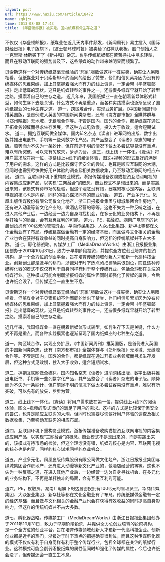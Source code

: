 ```yaml
---
layout: post
url: https://www.huxiu.com/article/18472
name: zgkjzx
time: 2013-08-08 17:43
title: 《华盛顿邮报》被买走，国内纸媒有何生存之道？
---
```

不仅仅《华盛顿邮报》，纸媒业在近几天内事件频发，《新闻周刊》易主投入《国际财经日报》电子版旗下，《波士顿环球时报》被卖给了红袜队老板，脸书创始人之一克里斯·休斯买下了《新共和》杂志。似乎传统纸媒都在苦苦挣扎中寻求转型，而且在移动互联网的强势普及下，这些纸媒的动作越来越明显而频繁了。

贝索斯这样一个对传统纸媒毫无经验的“玩家”胆敢做这样一桩买卖，确实让人另眼相看，但纸媒业对于贝索斯却不约而同的给出了赞誉，他们相信贝索斯因为没有传统媒体的思维束缚，加上其掌握着强大而有力的线上资源，一定会带《华盛顿邮报》走出低靡的现状。这只是纸媒转型的事件之一，还有很多纸媒早就开始了转型之路，摸索着自己的生存之道。 近几年来，我国纸媒业一直在朝着新媒体形式转型，如何生存下去是关键，什么方式不再是重点，而各种实践摸索也逐渐呈现了国内纸媒业的七种生存之道。 道一，跨区域合作，实现业务扩展。《中国新闻周刊》推英国版，是首例进入英国的中国新闻类杂志，还有《南方都市报》全媒体群与《郑州晚报》无地域、无缝隙合作等。不管是国内，国外的合作，都是纸媒在通过开拓业务领域而寻求生存发展，但这种方式见效慢，投入大于收效，适合短期试水。 道二，拥抱互联网做全媒体。国内知名杂志《读者》进军网络出版、数字出版并推出电纸书、手机等一些列数字化产品，其产品整合了《读者》杂志的电子版。顺势而为不失为一条妙计，但在前途不明的情况下做太多尝试容易没有重点，难以有所突破，可以先有的放矢，步步为营。 道三，线上线下一体化。《壹读》将用户需求放在第一位，提供线上+线下的阅读体验，图文+视频的形式很好的满足了用户的需求。这样的方式是比较保守但安全的尝试，也算是顺应互联网的大潮，但同时也需要尽快做好用户体验的调查及相关数据收集，乃至移动互联网的相应布局。 道四，互联网环境下重构商业模式。浙报传媒准备收购或投资互联网电视的内容集成应用产品，以实现“三网融合”的概念。商业模式不是想出来的，而是实践出来的，该模式有待市场的检验，但这个理念没有错，纸媒的核心是内容，互联网电视的核心也是内容，同样的核心谋求同样的商业机会。 道五，产业多元化。凤凰出版传媒股份有限公司做文化地产，浙江日报报业集团与绿城集团合作房地产，还有进入动漫等新文化产业的，做酒店经营的等等。这也不失为一种反哺之道，在进入其他产业后，一边经营一边为自身寻找机会，在多元化的业务结构下，不再是单打独斗的局面，会有互惠互利的可能。 道六，PE，投融资。湖南广电旗下的达晨创投拥有100亿元的管理资金，华商传媒集团、大众报业集团、新华社等都在文化金融业有了布局。传统纸媒做金融有一定的经济基础，而且做与文化相关的金融产业也会在获得有效收益的同时提高自身影响力，但这样的传统纸媒并不占大多数。 道七，孵化器战略。传媒梦工厂（MediaDreamWorks）由浙江日报报业集团创办于2011年10月31日，致力于早期阶段投资，并提供全方位创业培育的投资机构，是一个全方位的创业平台，旨在培育传媒领域创新人才和新一代高科技企业。创新创业都是近年的热门，浙报对于时下热点的把握确实很到位，而且这种传媒孵化器的模式不仅仅有利于自身同样有利于整个传媒行业，包括全球都在关注的纸媒行业。这种模式可能会削弱浙报纸媒的属性但同时却强化了传媒的属性，今后也许纸会没了，但传媒还会一直生生不息。

贝索斯这样一个对传统纸媒毫无经验的“玩家”胆敢做这样一桩买卖，确实让人另眼相看，但纸媒业对于贝索斯却不约而同的给出了赞誉，他们相信贝索斯因为没有传统媒体的思维束缚，加上其掌握着强大而有力的线上资源，一定会带《华盛顿邮报》走出低靡的现状。这只是纸媒转型的事件之一，还有很多纸媒早就开始了转型之路，摸索着自己的生存之道。

近几年来，我国纸媒业一直在朝着新媒体形式转型，如何生存下去是关键，什么方式不再是重点，而各种实践摸索也逐渐呈现了国内纸媒业的七种生存之道。

道一，跨区域合作，实现业务扩展。《中国新闻周刊》推英国版，是首例进入英国的中国新闻类杂志，还有《南方都市报》全媒体群与《郑州晚报》无地域、无缝隙合作等。不管是国内，国外的合作，都是纸媒在通过开拓业务领域而寻求生存发展，但这种方式见效慢，投入大于收效，适合短期试水。

道二，拥抱互联网做全媒体。国内知名杂志《读者》进军网络出版、数字出版并推出电纸书、手机等一些列数字化产品，其产品整合了《读者》杂志的电子版。顺势而为不失为一条妙计，但在前途不明的情况下做太多尝试容易没有重点，难以有所突破，可以先有的放矢，步步为营。

道三，线上线下一体化。《壹读》将用户需求放在第一位，提供线上+线下的阅读体验，图文+视频的形式很好的满足了用户的需求。这样的方式是比较保守但安全的尝试，也算是顺应互联网的大潮，但同时也需要尽快做好用户体验的调查及相关数据收集，乃至移动互联网的相应布局。

道四，互联网环境下重构商业模式。浙报传媒准备收购或投资互联网电视的内容集成应用产品，以实现“三网融合”的概念。商业模式不是想出来的，而是实践出来的，该模式有待市场的检验，但这个理念没有错，纸媒的核心是内容，互联网电视的核心也是内容，同样的核心谋求同样的商业机会。

道五，产业多元化。凤凰出版传媒股份有限公司做文化地产，浙江日报报业集团与绿城集团合作房地产，还有进入动漫等新文化产业的，做酒店经营的等等。这也不失为一种反哺之道，在进入其他产业后，一边经营一边为自身寻找机会，在多元化的业务结构下，不再是单打独斗的局面，会有互惠互利的可能。

道六，PE，投融资。湖南广电旗下的达晨创投拥有100亿元的管理资金，华商传媒集团、大众报业集团、新华社等都在文化金融业有了布局。传统纸媒做金融有一定的经济基础，而且做与文化相关的金融产业也会在获得有效收益的同时提高自身影响力，但这样的传统纸媒并不占大多数。

道七，孵化器战略。传媒梦工厂（MediaDreamWorks）由浙江日报报业集团创办于2011年10月31日，致力于早期阶段投资，并提供全方位创业培育的投资机构，是一个全方位的创业平台，旨在培育传媒领域创新人才和新一代高科技企业。创新创业都是近年的热门，浙报对于时下热点的把握确实很到位，而且这种传媒孵化器的模式不仅仅有利于自身同样有利于整个传媒行业，包括全球都在关注的纸媒行业。这种模式可能会削弱浙报纸媒的属性但同时却强化了传媒的属性，今后也许纸会没了，但传媒还会一直生生不息。

